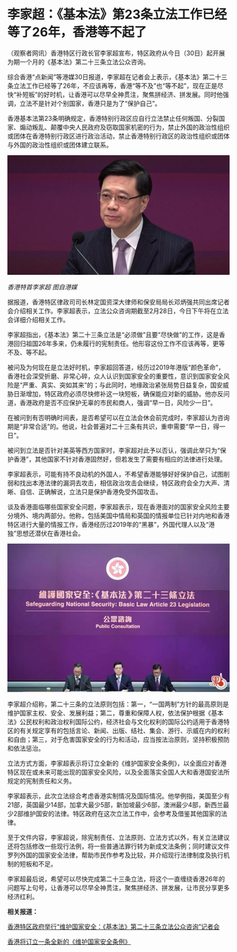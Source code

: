 # 李家超：《基本法》第23条立法工作已经等了26年，香港等不起了

（观察者网讯）香港特区行政长官李家超宣布，特区政府从今日（30日）起开展为期一个月的《基本法》第二十三条立法公众咨询。

综合香港“点新闻”等港媒30日报道，李家超在记者会上表示，《基本法》第二十三条立法工作已经等了26年，不应该再等，香港“等不及”也“等不起”，现在正是尽快“补短板”的好时机，让香港可以尽早全神贯注，聚焦拼经济、拼发展。同时他强调，立法不是针对个别国家，香港只是为了“保护自己”。

香港基本法第23条明确规定，香港特别行政区应自行立法禁止任何叛国、分裂国家、煽动叛乱、颠覆中央人民政府及窃取国家机密的行为，禁止外国的政治性组织或团体在香港特别行政区进行政治活动，禁止香港特别行政区的政治性组织或团体与外国的政治性组织或团体建立联系。

![1511034f02c678070f02846d5d87e29e.jpg](https://raw.githubusercontent.com/qqhsx/qqnews_image/main/2024/01/30/李家超：《基本法》第23条立法工作已经等了26年，香港等不起了/1511034f02c678070f02846d5d87e29e.jpg)

 _香港特首李家超 图自港媒_

据报道，香港特区律政司司长林定国资深大律师和保安局局长邓炳强共同出席记者会介绍相关工作。李家超表示，立法公众咨询期截至2月28日，今日下午将在立法会详细介绍相关工作。

李家超指出，《基本法》第二十三条立法是“必须做”且要“尽快做”的工作，这是香港回归祖国26年多来，仍未履行的宪制责任。他形容这份工作不应该再等，更等不及、等不起。

被问及为何现在是立法好时机，李家超回答道，经历过2019年港版“颜色革命”，香港社会深受折磨、非常心碎，众人认识到国家安全的重要性，意识到国家安全风险是“严重、真实、突如其来”的；与此同时，地缘政治紧张局势日益复杂，国安威胁日渐增加，特区政府必须尽快修补这一块短板，确保能应对新的威胁。他亦反问道，香港政府是否不应保护无辜的市民和商人，强调“早一日，风险少一日”。

在被问到有否明确时间表，是否希望可以在立法会休会前完成时，李家超认为咨询期是“非常合适”的。他说，社会普遍对二十三条有共识，重申需要“早一日，得一日”。

被问到立法是否针对美英等西方国家时，李家超对此予以否认，强调此举只为“保护香港”，其他国家不针对香港固然好，但若发生了需要有相应的法律进行处理。

李家超表示，可能有持不良动机的外国人，不希望香港能够好好保护自己，试图削弱和找出本港法律的漏洞去攻击，相信政治攻击会继续，特区政府会全力大声、清晰、自信、正确解说，立法只是保护香港免受外国攻击。

谈及香港面临哪些国家安全问题，李家超表示，现在香港面对的国家安全风险主要分境外、境内两部分。他称，包括美国中情局和英国的情报单位已针对内地和香港特区进行大量的情报工作，香港经历过2019年的“黑暴”，外国代理人以及“港独”思想还潜伏在香港社会。

![1db057785f0ed6bdef12eaf3ac704c70.jpg](https://raw.githubusercontent.com/qqhsx/qqnews_image/main/2024/01/30/李家超：《基本法》第23条立法工作已经等了26年，香港等不起了/1db057785f0ed6bdef12eaf3ac704c70.jpg)

李家超介绍称，第二十三条的立法原则包括：第一，“一国两制”方针的最高原则是维护国家主权、安全、发展利益；第二，尊重和保障人权，依法保护根据《基本法》公民权利和政治权利国际公约，经济社会与文化权利的国际公约适用于香港特区的有关规定享有的包括言论、新闻、出版、结社、集会、游行、示威在内的权利和自由；第三，对于危害国家安全的行为和活动，应当按法治原则，坚持积极预防和依法惩治。

立法方式方面，李家超表示将订立全新的《维护国家安全条例》，以全面应对香港特区现在或未来可能出现的国家安全风险，以及全面落实全国人大和香港国安法所规定的宪制责任和义务。

李家超表示，此次立法综合考虑香港实制情况及国际情况。他举例指，美国至少有21部，英国最少14部，加拿大最少5部，新加坡最少6部，澳洲最少4部，新西兰最少2部维护国安的法律。特区政府在这次立法工作中，会参考及借鉴其他国家的法律。

至于文件内容，李家超说，除宪制责任、立法原则、立法方式以外，有关立法建议还将包括修改一些现行法例，将一些普通法罪行转为新成文法条例；同时建议文件罗列外国的国家安全法律，帮助市民作参考及比较，并介绍现行法律制度及执行机制的短板和不足。

李家超最后说，希望可以尽快完成第二十三条立法，将这个一直缠绕香港26年的问题写上句号，让香港可以尽早全神贯注，聚焦拼经济、拼发展，让市民分享更多经济红利。

**相关报道：**

[香港特区政府举行“维护国家安全：《基本法》第二十三条立法公众咨询”记者会](https://news.qq.com/rain/a/20240130A02BVS00)

[香港将订立一条全新的《维护国家安全条例》 ](https://news.qq.com/rain/a/20240130A02A5100)

